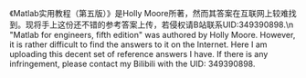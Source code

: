 《Matlab实用教程（第五版）》是Holly Moore所著，然而其答案在互联网上较难找到。现将手上这份还不错的参考答案上传，若侵权请B站联系UID:349390898.\n
"Matlab for engineers, fifth edition" was authored by Holly Moore. However, it is rather difficult to find the answers to it on the Internet. 
Here I am uploading this decent set of reference answers I have. If there is any infringement, please contact my Bilibili with the UID: 349390898.

